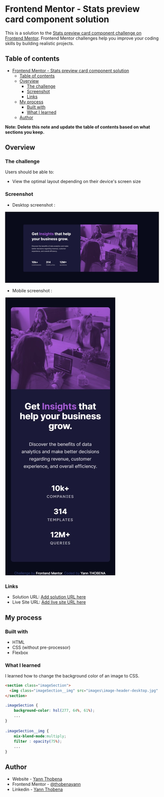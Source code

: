# Frontend Mentor - Stats preview card component solution

This is a solution to the [Stats preview card component challenge on Frontend Mentor](https://www.frontendmentor.io/challenges/stats-preview-card-component-8JqbgoU62). Frontend Mentor challenges help you improve your coding skills by building realistic projects.

## Table of contents

- [Frontend Mentor - Stats preview card component solution](#frontend-mentor---stats-preview-card-component-solution)
  - [Table of contents](#table-of-contents)
  - [Overview](#overview)
    - [The challenge](#the-challenge)
    - [Screenshot](#screenshot)
    - [Links](#links)
  - [My process](#my-process)
    - [Built with](#built-with)
    - [What I learned](#what-i-learned)
  - [Author](#author)

**Note: Delete this note and update the table of contents based on what sections you keep.**

## Overview

### The challenge

Users should be able to:

- View the optimal layout depending on their device's screen size

### Screenshot

- Desktop screenshot :
  
![desktop-screenshot](images\desktop-screenshot.jpg)

- Mobile screenshot :
  
![mobile-screenshot](images\mobile-screenshot.jpg)

### Links

- Solution URL: [Add solution URL here](https://github.com/thobenayann/frontend-mentor-stats-preview-card-component-main)
- Live Site URL: [Add live site URL here](https://your-live-site-url.com)

## My process

### Built with

- HTML
- CSS (without pre-processor)
- Flexbox

### What I learned

I learned how to change the background color of an image to CSS.

```html
<section class="imageSection">
  <img class="imageSection__img" src="images\image-header-desktop.jpg" alt="working people illustration">
</section>
```
```css
.imageSection {
    background-color: hsl(277, 64%, 61%);
    ...
}

.imageSection__img {
    mix-blend-mode:multiply;
    filter : opacity(75%);
    ...
}
```

## Author

- Website - [Yann Thobena](https://thobena-yann-developpeur-web.netlify.app/)
- Frontend Mentor - [@thobenayann](https://www.frontendmentor.io/profile/thobenayann)
- Linkedin - [Yann Thobena](https://www.linkedin.com/in/yannthobena/)

